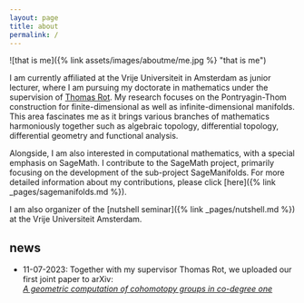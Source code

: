 ```yaml
---
layout: page
title: about
permalink: /
---
```


![that is me]({% link assets/images/aboutme/me.jpg %} "that is me")

I am currently affiliated at the Vrije Universiteit in Amsterdam as junior lecturer, where I am pursuing my doctorate in mathematics under the supervision of [Thomas Rot](http://www.few.vu.nl/~trt800/).
My research focuses on the Pontryagin-Thom construction for finite-dimensional as well as infinite-dimensional manifolds.
This area fascinates me as it brings various branches of mathematics harmoniously together such as algebraic topology, differential topology, differential geometry and functional analysis.

Alongside, I am also interested in computational mathematics, with a special emphasis on SageMath.
I contribute to the SageMath project, primarily focusing on the development of the sub-project SageManifolds.
For more detailed information about my contributions, please click [here]({% link _pages/sagemanifolds.md %}).

I am also organizer of the [nutshell seminar]({% link _pages/nutshell.md %}) at the Vrije Universiteit Amsterdam.

news
----

*   11-07-2023: Together with my supervisor Thomas Rot, we uploaded our first joint paper to arXiv:  
    [*A geometric computation of cohomotopy groups in co-degree one*](https://doi.org/10.48550/arXiv.2307.03805)